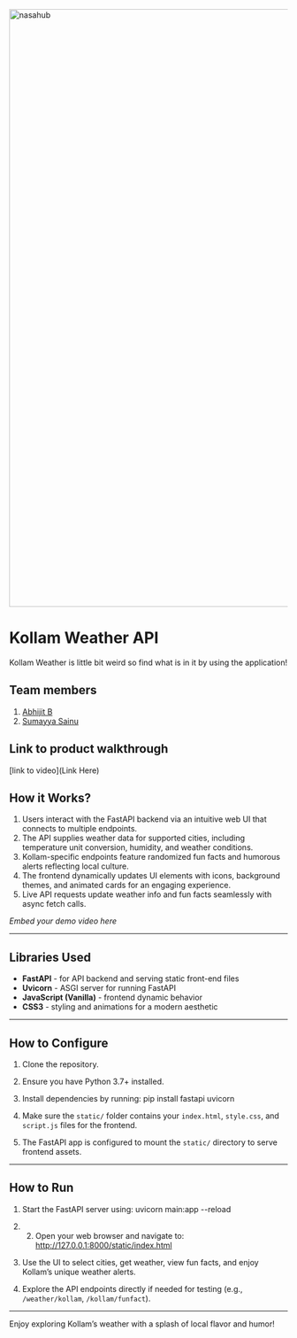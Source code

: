 


<img width="1920" height="1080" alt="nasahub" src="https://github.com/user-attachments/assets/e8544200-f902-41ee-a2f2-7375cad5043d" />




# Kollam Weather API
Kollam Weather is little bit weird so find what is in it by using the application! 
## Team members
1. [Abhijit B](https://github.com/abhi-jithb)
2. [Sumayya Sainu](https://github.com/Zumayyahhh)

## Link to product walkthrough
[link to video](Link Here)


## How it Works?

1. Users interact with the FastAPI backend via an intuitive web UI that connects to multiple endpoints.
2. The API supplies weather data for supported cities, including temperature unit conversion, humidity, and weather conditions.
3. Kollam-specific endpoints feature randomized fun facts and humorous alerts reflecting local culture.
4. The frontend dynamically updates UI elements with icons, background themes, and animated cards for an engaging experience.  
5. Live API requests update weather info and fun facts seamlessly with async fetch calls.

*Embed your demo video here*

---

## Libraries Used

- **FastAPI** - for API backend and serving static front-end files  
- **Uvicorn** - ASGI server for running FastAPI  
- **JavaScript (Vanilla)** - frontend dynamic behavior  
- **CSS3** - styling and animations for a modern aesthetic  

---

## How to Configure

1. Clone the repository.  
2. Ensure you have Python 3.7+ installed.  
3. Install dependencies by running:  pip install fastapi uvicorn

4. Make sure the `static/` folder contains your `index.html`, `style.css`, and `script.js` files for the frontend.  
5. The FastAPI app is configured to mount the `static/` directory to serve frontend assets.

---

## How to Run

1. Start the FastAPI server using:  uvicorn main:app --reload
2. 2. Open your web browser and navigate to:  
http://127.0.0.1:8000/static/index.html

3. Use the UI to select cities, get weather, view fun facts, and enjoy Kollam’s unique weather alerts.  
4. Explore the API endpoints directly if needed for testing (e.g., `/weather/kollam`, `/kollam/funfact`).

---

Enjoy exploring Kollam’s weather with a splash of local flavor and humor!

